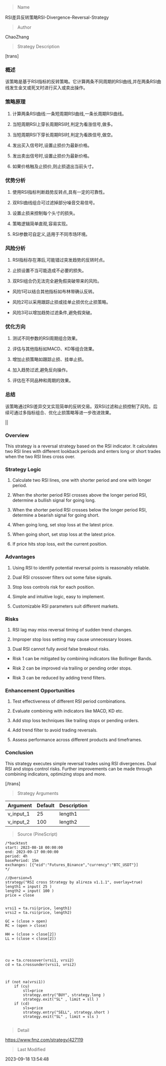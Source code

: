 
> Name

RSI差异反转策略RSI-Divergence-Reversal-Strategy

> Author

ChaoZhang

> Strategy Description

[trans]

### 概述

该策略是基于RSI指标的反转策略。它计算两条不同周期的RSI曲线,并在两条RSI曲线发生金叉或死叉时进行买入或卖出操作。

### 策略原理

1. 计算两条RSI曲线:一条短周期RSI曲线,一条长周期RSI曲线。

2. 当短周期RSI上穿长周期RSI时,判定为看涨信号,做多。

3. 当短周期RSI下穿长周期RSI时,判定为看跌信号,做空。

4. 发出买入信号时,设置止损价为最新价格。 

5. 发出卖出信号时,设置止损价为最新价格。

6. 如果价格触及止损价,则止损退出当前头寸。

### 优势分析

1. 使用RSI指标判断趋势反转点,具有一定的可靠性。

2. 双RSI曲线组合可过滤掉部分噪音交易信号。

3. 设置止损来控制每个头寸的损失。

4. 策略逻辑简单直观,容易实现。

5. RSI参数可自定义,适用于不同市场环境。

### 风险分析

1. RSI指标存在滞后,可能错过突发趋势的反转时点。

2. 止损设置不当可能造成不必要的损失。

3. 双RSI组合仍无法完全避免假突破带来的风险。

- 风险1可以结合其他指标如布林带确认反转。

- 风险2可以采用跟踪止损或挂单止损优化止损策略。

- 风险3可以增加趋势过滤条件,避免假突破。

### 优化方向

1. 测试不同参数的RSI周期组合效果。

2. 评估与其他指标如MACD、KD等组合效果。

3. 增加止损策略如跟踪止损、挂单止损。

4. 加入趋势过滤,避免反向操作。

5. 评估在不同品种和周期的效果。

### 总结

该策略通过RSI差异交叉实现简单的反转交易。双RSI过滤和止损控制了风险。后续可通过多指标组合、优化止损策略等进一步改进效果。

||

### Overview

This strategy is a reversal strategy based on the RSI indicator. It calculates two RSI lines with different lookback periods and enters long or short trades when the two RSI lines cross over.

### Strategy Logic

1. Calculate two RSI lines, one with shorter period and one with longer period.

2. When the shorter period RSI crosses above the longer period RSI, determine a bullish signal for going long.

3. When the shorter period RSI crosses below the longer period RSI, determine a bearish signal for going short.

4. When going long, set stop loss at the latest price.

5. When going short, set stop loss at the latest price. 

6. If price hits stop loss, exit the current position.

### Advantages

1. Using RSI to identify potential reversal points is reasonably reliable.

2. Dual RSI crossover filters out some false signals.

3. Stop loss controls risk for each position.

4. Simple and intuitive logic, easy to implement.

5. Customizable RSI parameters suit different markets.

### Risks

1. RSI lag may miss reversal timing of sudden trend changes. 

2. Improper stop loss setting may cause unnecessary losses.

3. Dual RSI cannot fully avoid false breakout risks.

- Risk 1 can be mitigated by combining indicators like Bollinger Bands.

- Risk 2 can be improved via trailing or pending order stops. 

- Risk 3 can be reduced by adding trend filters.

### Enhancement Opportunities 

1. Test effectiveness of different RSI period combinations.

2. Evaluate combining with indicators like MACD, KD etc.

3. Add stop loss techniques like trailing stops or pending orders.

4. Add trend filter to avoid trading reversals.

5. Assess performance across different products and timeframes.

### Conclusion

This strategy executes simple reversal trades using RSI divergences. Dual RSI and stops control risks. Further improvements can be made through combining indicators, optimizing stops and more.

[/trans]

> Strategy Arguments



|Argument|Default|Description|
|----|----|----|
|v_input_1|25|length1|
|v_input_2|100|length2|


> Source (PineScript)

``` pinescript
/*backtest
start: 2023-08-18 00:00:00
end: 2023-09-17 00:00:00
period: 4h
basePeriod: 15m
exchanges: [{"eid":"Futures_Binance","currency":"BTC_USDT"}]
*/

//@version=5
strategy("RSI cross Strategy by alireza v1.1.1", overlay=true)
length1 = input( 25 )
length2 = input( 100 )
price = close


vrsi1 = ta.rsi(price, length1)
vrsi2 = ta.rsi(price, length2)

GC = (close > open)
RC = (open > close)

HH = (close > close[2])
LL = (close < close[2])




cu = ta.crossover(vrsi1, vrsi2)
cd = ta.crossunder(vrsi1, vrsi2)



if (not na(vrsi1))
	if (cu) 
	    sll=price
		strategy.entry("BUY", strategy.long )
		strategy.exit("SL" , limit = sll )
	if (cd)
	    sls=price
		strategy.entry("SELL", strategy.short )
		strategy.exit("SL" , limit = sls )


```

> Detail

https://www.fmz.com/strategy/427119

> Last Modified

2023-09-18 13:54:48
